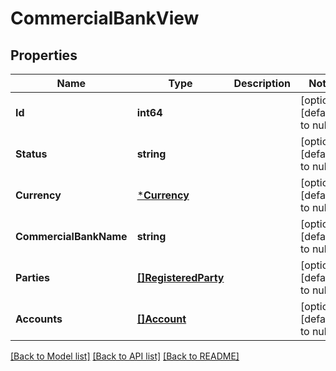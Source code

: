 # CommercialBankView

## Properties
Name | Type | Description | Notes
------------ | ------------- | ------------- | -------------
**Id** | **int64** |  | [optional] [default to null]
**Status** | **string** |  | [optional] [default to null]
**Currency** | [***Currency**](Currency.md) |  | [optional] [default to null]
**CommercialBankName** | **string** |  | [optional] [default to null]
**Parties** | [**[]RegisteredParty**](RegisteredParty.md) |  | [optional] [default to null]
**Accounts** | [**[]Account**](Account.md) |  | [optional] [default to null]

[[Back to Model list]](../README.md#documentation-for-models) [[Back to API list]](../README.md#documentation-for-api-endpoints) [[Back to README]](../README.md)

